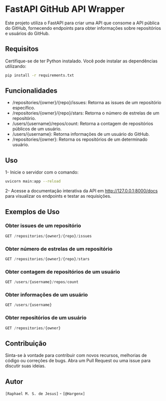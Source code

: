 # FastAPI GitHub API Wrapper

Este projeto utiliza o FastAPI para criar uma API que consome a API pública do GitHub, fornecendo endpoints para obter informações sobre repositórios e usuários do GitHub.

## Requisitos

Certifique-se de ter Python instalado. Você pode instalar as dependências utilizando:

```bash
pip install -r requirements.txt
```

## Funcionalidades
- /repositories/{owner}/{repo}/issues: Retorna as issues de um repositório específico.
- /repositories/{owner}/{repo}/stars: Retorna o número de estrelas de um repositório.
- /users/{username}/repos/count: Retorna a contagem de repositórios públicos de um usuário.
- /users/{username}: Retorna informações de um usuário do GitHub.
- /repositories/{owner}: Retorna os repositórios de um determinado usuário.

## Uso

1- Inicie o servidor com o comando:
```bash
uvicorn main:app --reload
```

2- Acesse a documentação interativa da API em http://127.0.0.1:8000/docs para visualizar os endpoints e testar as requisições.

## Exemplos de Uso
### Obter issues de um repositório
```python
GET /repositories/{owner}/{repo}/issues
```

### Obter número de estrelas de um repositório
```python
GET /repositories/{owner}/{repo}/stars
```
### Obter contagem de repositórios de um usuário
```python
GET /users/{username}/repos/count
```
### Obter informações de um usuário
```python
GET /users/{username}
```
### Obter repositórios de um usuário
```python
GET /repositories/{owner}
```
## Contribuição
Sinta-se à vontade para contribuir com novos recursos, melhorias de código ou correções de bugs. Abra um Pull Request ou uma issue para discutir suas ideias.

## Autor
`[Raphael M. S. de Jesus]` - `[@Hargenx]`